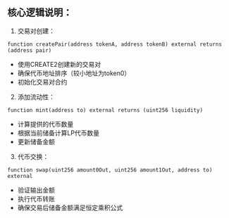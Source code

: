 ## 核心逻辑说明：
1. 交易对创建：
```solidity
function createPair(address tokenA, address tokenB) external returns (address pair)
```
- 使用CREATE2创建新的交易对
- 确保代币地址排序（较小地址为token0）
- 初始化交易对合约
2. 添加流动性：
```solidity
function mint(address to) external returns (uint256 liquidity)
```
- 计算提供的代币数量
- 根据当前储备计算LP代币数量
- 更新储备金额
3. 代币交换：
```solidity
function swap(uint256 amount0Out, uint256 amount1Out, address to) external
```
- 验证输出金额
- 执行代币转账
- 确保交易后储备金额满足恒定乘积公式